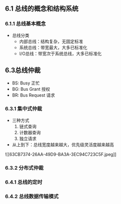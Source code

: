 ## 6.1 总线的概念和结构系统
### 6.1.1 总线基本概念
- 总线分类
	- 内部总线：结构复杂，无固定标准
	- 系统总线：带宽最大，大多已标准化
	- I/O总线：带宽次于系统总线，大多已标准化
## **6.3总线仲裁**
- BS: Busy 正忙
- BG: Bus Grant 授权
- BR: Bus Request 请求

### 6.3.1 集中式仲裁
- 三种方式
	1. 链式查询
	2. 计数器查询
	3. 独立请求
- 从上到下：总线宽度越来越大，优先级灵活度越来越高

![[63CB7374-26AA-49D9-BA3A-3EC94C723C5F.jpeg]]

### 6.3.2 分布式仲裁
### 6.4.1 总线的定时
### 6.4.2 总线数据传输模式


